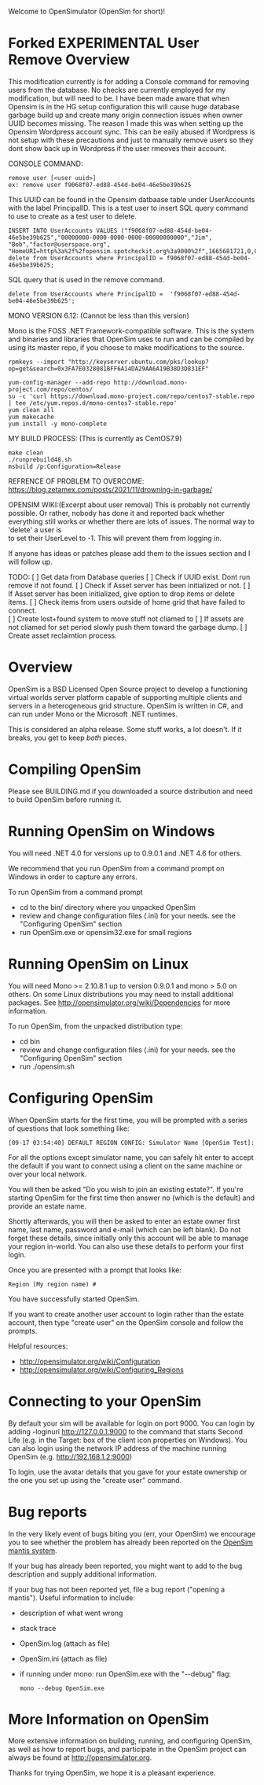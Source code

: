 Welcome to OpenSimulator (OpenSim for short)!

# Forked EXPERIMENTAL User Remove Overview 

This modification currently is for adding a Console command for removing users from the database. 
No checks are currently employed for my modification, but will need to be. I have been made aware 
that when Opensim is in the HG setup configuration this will cause huge database garbage build up
and create many origin connection issues when owner UUID becomes missing. The reason I made this 
was when setting up the Opensim Wordpress account sync. This can be eaily abused if Wordpress is
 not setup with these precautions and just to manually remove users so they dont show back up in 
Wordpress if the user rmeoves their account. 

CONSOLE COMMAND:
```
remove user [<user uuid>]
ex: remove user f9068f07-ed88-454d-be04-46e5be39b625
```

This UUID can be found in the Opensim datbaase table under UserAccounts with the label PrincipalID.
This is a test user to insert SQL query command to use to create as a test user to delete. 
```
INSERT INTO UserAccounts VALUES ("f9068f07-ed88-454d-be04-46e5be39b625","00000000-0000-0000-0000-00000000000","Jim", "Bob","factor@userspace.org", "HomeURI=http%3a%2f%2fopensim.spotcheckit.org%3a9000%2f",1665681721,0,0,"",1);
delete from UserAccounts where PrincipalID = f9068f07-ed88-454d-be04-46e5be39b625;
```
SQL query that is used in the remove command.
```
delete from UserAccounts where PrincipalID =  'f9068f07-ed88-454d-be04-46e5be39b625';
```

MONO VERSION 6.12: (Cannot be less than this version)

Mono is the FOSS .NET Framework-compatible software. This is the system and binaries and libraries that OpenSim uses to run and can be compiled by using its master repo, if you choose to make modifications to the source.
```
rpmkeys --import "http://keyserver.ubuntu.com/pks/lookup?op=get&search=0x3FA7E0328081BFF6A14DA29AA6A19B38D3D831EF"

yum-config-manager --add-repo http://download.mono-project.com/repo/centos/
su -c 'curl https://download.mono-project.com/repo/centos7-stable.repo | tee /etc/yum.repos.d/mono-centos7-stable.repo'
yum clean all
yum makecache
yum install -y mono-complete
```


MY BUILD PROCESS: (This is currently as CentOS7.9)
```
make clean
./runprebuild48.sh
msbuild /p:Configuration=Release
```

REFRENCE OF PROBLEM TO OVERCOME:
https://blog.zetamex.com/posts/2021/11/drowning-in-garbage/

OPENSIM WIKI:(Excerpt about user removal)
This is probably not currently possible. Or rather, nobody has done it and reported back whether 
everything still works or whether there are lots of issues. The normal way to 'delete' a user is  
to set their UserLevel to -1. This will prevent them from logging in.


If anyone has ideas or patches please add them to the issues section and I will follow up. 

TODO:
 [ ] Get data from Database queries 
 [ ] Check if UUID exist. Dont run remove if not found.
 [ ] Check if Asset server has been initialized or not. 
 [ ] If Asset server has been initialized, give option to drop items or delete items. 
 [ ] Check items from users outside of home grid that have failed to connect.  
 [ ] Create lost+found system to move stuff not cliamed to 
 [ ] If assets are not cliamed for set period slowly push them toward the garbage dump.
 [ ] Create asset reclaimtion process. 


# Overview

OpenSim is a BSD Licensed Open Source project to develop a functioning
virtual worlds server platform capable of supporting multiple clients
and servers in a heterogeneous grid structure. OpenSim is written in
C#, and can run under Mono or the Microsoft .NET runtimes.

This is considered an alpha release.  Some stuff works, a lot doesn't.
If it breaks, you get to keep *both* pieces.

# Compiling OpenSim

Please see BUILDING.md if you downloaded a source distribution and 
need to build OpenSim before running it.

# Running OpenSim on Windows

You will need .NET 4.0 for versions up to 0.9.0.1 and .NET 4.6 for others.

We recommend that you run OpenSim from a command prompt on Windows in order
to capture any errors.

To run OpenSim from a command prompt

 * cd to the bin/ directory where you unpacked OpenSim
 * review and change configuration files (.ini) for your needs. see the "Configuring OpenSim" section
 * run OpenSim.exe or opensim32.exe for small regions


# Running OpenSim on Linux

You will need Mono >= 2.10.8.1 up to version 0.9.0.1 and mono > 5.0 on others.  On some Linux distributions you
may need to install additional packages.  See http://opensimulator.org/wiki/Dependencies
for more information.

To run OpenSim, from the unpacked distribution type:

 * cd bin
 * review and change configuration files (.ini) for your needs. see the "Configuring OpenSim" section
 * run ./opensim.sh


# Configuring OpenSim

When OpenSim starts for the first time, you will be prompted with a
series of questions that look something like:

	[09-17 03:54:40] DEFAULT REGION CONFIG: Simulator Name [OpenSim Test]:

For all the options except simulator name, you can safely hit enter to accept
the default if you want to connect using a client on the same machine or over
your local network.

You will then be asked "Do you wish to join an existing estate?".  If you're
starting OpenSim for the first time then answer no (which is the default) and
provide an estate name.

Shortly afterwards, you will then be asked to enter an estate owner first name,
last name, password and e-mail (which can be left blank).  Do not forget these
details, since initially only this account will be able to manage your region
in-world.  You can also use these details to perform your first login.

Once you are presented with a prompt that looks like:

	Region (My region name) #

You have successfully started OpenSim.

If you want to create another user account to login rather than the estate
account, then type "create user" on the OpenSim console and follow the prompts.

Helpful resources:
 * http://opensimulator.org/wiki/Configuration
 * http://opensimulator.org/wiki/Configuring_Regions

# Connecting to your OpenSim

By default your sim will be available for login on port 9000.  You can login by
adding -loginuri http://127.0.0.1:9000 to the command that starts Second Life
(e.g. in the Target: box of the client icon properties on Windows).  You can
also login using the network IP address of the machine running OpenSim (e.g.
http://192.168.1.2:9000)

To login, use the avatar details that you gave for your estate ownership or the
one you set up using the "create user" command.

# Bug reports

In the very likely event of bugs biting you (err, your OpenSim) we
encourage you to see whether the problem has already been reported on
the [OpenSim mantis system](http://opensimulator.org/mantis/main_page.php).

If your bug has already been reported, you might want to add to the
bug description and supply additional information.

If your bug has not been reported yet, file a bug report ("opening a
mantis"). Useful information to include:
 * description of what went wrong
 * stack trace
 * OpenSim.log (attach as file)
 * OpenSim.ini (attach as file)
 * if running under mono: run OpenSim.exe with the "--debug" flag:

       mono --debug OpenSim.exe

# More Information on OpenSim

More extensive information on building, running, and configuring
OpenSim, as well as how to report bugs, and participate in the OpenSim
project can always be found at http://opensimulator.org.

Thanks for trying OpenSim, we hope it is a pleasant experience.

